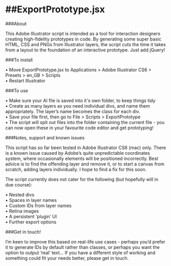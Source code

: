 ##ExportPrototype.jsx
===============

###About

This Adobe Illustrator script is intended as a tool for interaction designers creating high-fidelity prototypes in code. By generating some super basic HTML, CSS and PNGs from Illustrator layers, the script cuts the time it takes from a layout to the foundation of an interactive prototype. Just add jQuery!

###To install

• Move ExportPrototype.jsx to Applications > Adobe Illustrator CS6 > Presets > en_GB > Scripts<br />
• Restart Illustrator

###To use

• Make sure your AI file is saved into it's own folder, to keep things tidy<br />
• Create as many layers as you need individual divs, and name them appropriately. The layer’s name becomes the class for each div.<br />
• Save your file first, then go to File > Scripts > ExportPrototype<br />
• The script will spit out files into the folder containing the current file - you can now open these in your favourite code editor and get prototyping!

###Notes, support and known issues

This script has so far been tested in Adobe Illustrator CS6 (mac) only. There is a known issue caused by Adobe’s quite unpredictable coordinates system, where occasionally elements will be positioned incorrectly. Best advice is to find the offending layer and remove it, or to start a canvas from scratch, adding layers individually. I hope to find a fix for this soon.

The script currently does not cater for the following (but hopefully will in due course):

• Nested divs<br />
• Spaces in layer names<br />
• Custom IDs from layer names <br />
• Retina images<br />
• A persistent ‘plugin’ UI<br />
• Further export options

###Get in touch!

I’m keen to improve this based on real-life use cases - perhaps you’d prefer it to generate IDs by default rather than classes, or perhaps you want the option to output ‘real’ text… If you have a different style of working and something could fit your needs better, please get in touch. 
